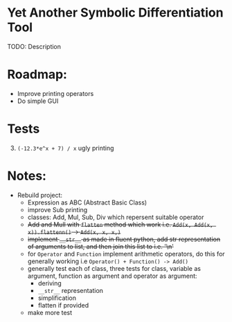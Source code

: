 # Yet Another Symbolic Differentiation Tool

TODO: Description

# Roadmap:

* Improve printing operators
* Do simple GUI

# Tests

3. `(-12.3*e^x + 7) / x` ugly printing

# Notes:

* Rebuild project:
    - Expression as ABC (Abstract Basic Class)
    - improve Sub printing
    - classes: Add, Mul, Sub, Div which repersent suitable operator
    - ~~Add and Mull with `flatten` method which work i.e. `Add(x, Add(x, x)).flattenn()` -> `Add(x, x, x,)`~~
    - ~~implement `__str__` as made in fluent python, add str representation of arguments to list, and then join this
      list to i.e. '\n'~~
    - for `Operator` and `Function` implement arithmetic operators, do this for generally working
      i.e `Operator() + Function() -> Add()`
    - generally test each of class, three tests for class, variable as argument, function as argument and operator as
      argument:
        - deriving
        - `__str__` representation
        - simplification
        - flatten if provided
    - make more test
